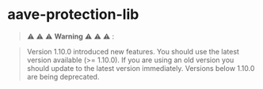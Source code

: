 # aave-protection-lib

> :warning: :warning: :warning: **Warning** :warning: :warning: :warning: :

> Version 1.10.0 introduced new features. You should use the latest version available (>= 1.10.0). If you are using an old version you should update to the latest version immediately. Versions below 1.10.0 are being deprecated.
